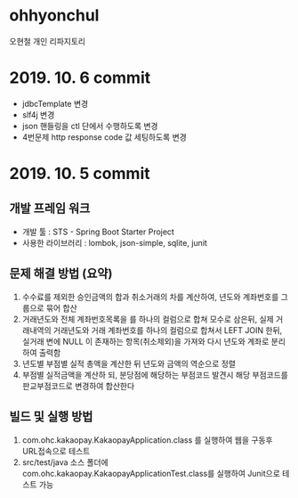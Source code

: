 # ohhyonchul
오현철 개인 리파지토리

# 2019. 10. 6 commit
 - jdbcTemplate 변경
 - slf4j 변경
 - json 핸들링을 ctl 단에서 수행하도록 변경
 - 4번문제 http response code 값 세팅하도록 변경
 
 # 2019. 10. 5 commit 
 
 ## 개발 프레임 워크
 - 개발 툴 : STS - Spring Boot Starter Project
 - 사용한 라이브러리 : lombok, json-simple, sqlite, junit

## 문제 해결 방법 (요약)
 1) 수수료를 제외한 승인금액의 합과 취소거래의 차를 계산하여, 년도와 계좌번호를 그룹으로 묶어 합산
 2) 거래년도와 전체 계좌번호목록을 를 하나의 컬럼으로 합쳐 모수로 삼은뒤, 
    실제 거래내역의 거래년도와 거래 계좌번호를 하나의 컬럼으로 합쳐서 LEFT JOIN 한뒤,
    실거래 변에 NULL 이 존재하는 항목(취소제외)을 가져와 다시 년도와 계좌로 분리하여 출력함
 3) 년도별 부점별 실적 총액을 계산한 뒤 년도와 금액의 역순으로 정렬
 4) 부점별 실적금액을 계산하 되, 분당점에 해당하는 부점코드 발견시 해당 부점코드를 판교부점코드로 변경하여 합산한다

## 빌드 및 실행 방법
 1) com.ohc.kakaopay.KakaopayApplication.class 를 실행하여 웹을 구동후 URL접속으로 테스트
 2) src/test/java 소스 폴더에 com.ohc.kakaopay.KakaopayApplicationTest.class를 실행하여 Junit으로 테스트 가능
